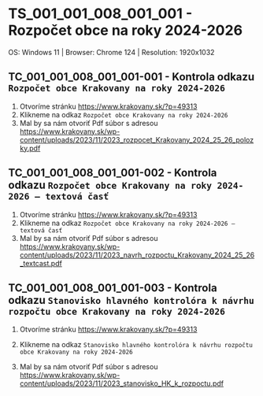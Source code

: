 # TS_001_001_008_001_001 - Rozpočet obce na roky 2024-2026

OS: Windows 11 | Browser: Chrome 124 | Resolution: 1920x1032

## TC_001_001_008_001_001-001 - Kontrola odkazu `Rozpočet obce Krakovany na roky 2024-2026`

1. Otvoríme stránku https://www.krakovany.sk/?p=49313
2. Klikneme na odkaz `Rozpočet obce Krakovany na roky 2024-2026`
3. Mal by sa nám otvoriť Pdf súbor s adresou https://www.krakovany.sk/wp-content/uploads/2023/11/2023_rozpocet_Krakovany_2024_25_26_polozky.pdf

## TC_001_001_008_001_001-002 - Kontrola odkazu `Rozpočet obce Krakovany na roky 2024-2026 – textová časť`

1. Otvoríme stránku https://www.krakovany.sk/?p=49313
2. Klikneme na odkaz `Rozpočet obce Krakovany na roky 2024-2026 – textová časť`
3. Mal by sa nám otvoriť Pdf súbor s adresou https://www.krakovany.sk/wp-content/uploads/2023/11/2023_navrh_rozpoctu_Krakovany_2024_25_26_textcast.pdf

## TC_001_001_008_001_001-003 - Kontrola odkazu `Stanovisko hlavného kontrolóra k návrhu rozpočtu obce Krakovany na roky 2024-2026`

1. Otvoríme stránku https://www.krakovany.sk/?p=49313
2. Klikneme na odkaz `Stanovisko hlavného kontrolóra k návrhu rozpočtu obce Krakovany na roky 2024-2026`

3. Mal by sa nám otvoriť Pdf súbor s adresou https://www.krakovany.sk/wp-content/uploads/2023/11/2023_stanovisko_HK_k_rozpoctu.pdf
